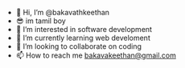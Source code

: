 - 👋 Hi, I’m @bakavathkeethan
- 😎  im tamil boy
- 👀 I’m interested in software development
- 🌱 I’m currently learning web develoment
- 💞️ I’m looking to collaborate on coding
- 📫 How to reach me bakavakeethan@gmail.com


<!---
bakavathkeethan/bakavathkeethan is a ✨ special ✨ repository because its `README.md` (this file) appears on your GitHub profile.
You can click the Preview link to take a look at your changes.
--->
